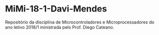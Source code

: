 # MiMi-18-1-Davi-Mendes
Repositório da disciplina de Microcontroladores e Microprocessadores do ano letivo 2018/1 ministrada pelo Prof. Diego Cateano.
